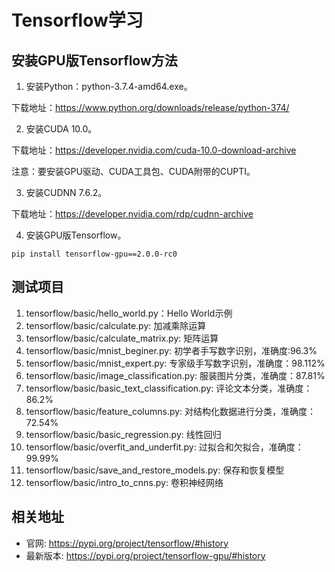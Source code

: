 # Tensorflow学习

## 安装GPU版Tensorflow方法

1. 安装Python：python-3.7.4-amd64.exe。

下载地址：https://www.python.org/downloads/release/python-374/

2. 安装CUDA 10.0。

下载地址：https://developer.nvidia.com/cuda-10.0-download-archive

注意：要安装GPU驱动、CUDA工具包、CUDA附带的CUPTI。

3. 安装CUDNN 7.6.2。

下载地址：https://developer.nvidia.com/rdp/cudnn-archive

4. 安装GPU版Tensorflow。

```
pip install tensorflow-gpu==2.0.0-rc0
```

## 测试项目

1. tensorflow/basic/hello_world.py：Hello World示例
2. tensorflow/basic/calculate.py: 加减乘除运算
3. tensorflow/basic/calculate_matrix.py: 矩阵运算
3. tensorflow/basic/mnist_beginer.py: 初学者手写数字识别，准确度:96.3%
4. tensorflow/basic/mnist_expert.py: 专家级手写数字识别，准确度：98.112%
5. tensorflow/basic/image_classification.py: 服装图片分类，准确度：87.81%
6. tensorflow/basic/basic_text_classification.py: 评论文本分类，准确度：86.2%
7. tensorflow/basic/feature_columns.py: 对结构化数据进行分类，准确度：72.54%
8. tensorflow/basic/basic_regression.py: 线性回归
9. tensorflow/basic/overfit_and_underfit.py: 过拟合和欠拟合，准确度：99.99%
10. tensorflow/basic/save_and_restore_models.py: 保存和恢复模型
11. tensorflow/basic/intro_to_cnns.py: 卷积神经网络

## 相关地址

* 官网: https://pypi.org/project/tensorflow/#history
* 最新版本: https://pypi.org/project/tensorflow-gpu/#history